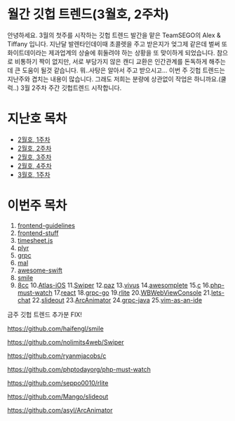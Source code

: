 # 월간 깃헙 트렌드(3월호, 2주차)

안녕하세요.
3월의 첫주를 시작하는 깃헙 트렌드 발간을 맡은 TeamSEGO의 Alex & Tiffany 입니다. 지난달 발렌타인데이때 초콜렛을 주고 받은지가 엊그제 같은데 벌써 또 화이트데이라는 제과업계의 상술에 휘둘려야 하는 상황을 또 맞이하게 되었습니다. 참으로 비통하기 짝이 없지만, 서로 부담가지 않은 캔디 교환은 인간관계를 돈독하게 해주는데 큰 도움이 될것 같습니다. 뭐..사탕은 알아서 주고 받으시고...
이번 주 깃헙 트렌드는 지난주와 겹치는 내용이 많습니다. 그래도 저희는 분량에 상관없이 작업은 하니까요.(쿨럭..)
3월 2주차 주간 깃헙트렌드 시작합니다.


# 지난호 목차

* [2월호, 1주차](http://teamsego.github.io/github-trend-kr/#/201502-1)
* [2월호, 2주차](http://teamsego.github.io/github-trend-kr/#/201502-2)
* [2월호, 3주차](http://teamsego.github.io/github-trend-kr/#/201502-3)
* [2월호, 4주차](http://teamsego.github.io/github-trend-kr/#/201502-4)
* [3월호, 1주차](http://teamsego.github.io/github-trend-kr/#/201503-1)


# 이번주 목차

1. [frontend-guidelines](https://github.com/TeamSEGO/github-trend-kr/blob/master/006_201503-weekly/006-01_frontend-guidelines.md)
2. [frontend-stuff](https://github.com/TeamSEGO/github-trend-kr/blob/master/006_201503-weekly/006-02_frontend-stuff.md)
3. [timesheet.js](https://github.com/TeamSEGO/github-trend-kr/blob/master/006_201503-weekly/006-03_timesheetjs.md)
4. [plyr](https://github.com/TeamSEGO/github-trend-kr/blob/master/006_201503-weekly/006-04_plyr.md)
5. [grpc](https://github.com/TeamSEGO/github-trend-kr/blob/master/006_201503-weekly/006-05_grpc.md)
6. [mal](https://github.com/TeamSEGO/github-trend-kr/blob/master/006_201503-weekly/006-06_mal.md)
7. [awesome-swift](https://github.com/TeamSEGO/github-trend-kr/blob/master/006_201503-weekly/006-07_awesome-swift.md)
8. [smile](https://github.com/TeamSEGO/github-trend-kr/blob/master/006_201503-weekly/006-08_smile.md)
9. [8cc](https://github.com/TeamSEGO/github-trend-kr/blob/master/006_201503-weekly/006-09_8cc.md)
10.[Atlas-iOS](https://github.com/TeamSEGO/github-trend-kr/blob/master/006_201503-weekly/006-10_Atlas-iOS.md)
11.[Swiper](https://github.com/TeamSEGO/github-trend-kr/blob/master/006_201503-weekly/006-11_Swiper.md)
12.[paz](https://github.com/TeamSEGO/github-trend-kr/blob/master/006_201503-weekly/006-12_paz.md)
13.[vivus](https://github.com/TeamSEGO/github-trend-kr/blob/master/006_201503-weekly/006-13_vivus.md)
14.[awesomplete](https://github.com/TeamSEGO/github-trend-kr/blob/master/006_201503-weekly/006-14_awesomplete.md)
15.[c](https://github.com/TeamSEGO/github-trend-kr/blob/master/006_201503-weekly/006-15_c.md)
16.[php-must-watch](https://github.com/TeamSEGO/github-trend-kr/blob/master/006_201503-weekly/006-16_php-must-watch.md)
17.[react](https://github.com/TeamSEGO/github-trend-kr/blob/master/006_201503-weekly/006-17_react.md)
18.[grpc-go](https://github.com/TeamSEGO/github-trend-kr/blob/master/006_201503-weekly/006-18_grpc-go.md)
19.[rlite](https://github.com/TeamSEGO/github-trend-kr/blob/master/006_201503-weekly/006-19_rlite.md)
20.[WBWebViewConsole](https://github.com/TeamSEGO/github-trend-kr/blob/master/006_201503-weekly/006-20_WBWebViewConsole.md)
21.[lets-chat](https://github.com/TeamSEGO/github-trend-kr/blob/master/006_201503-weekly/006-21_lets-chat.md)
22.[slideout](https://github.com/TeamSEGO/github-trend-kr/blob/master/006_201503-weekly/006-22_slideout.md)
23.[ArcAnimator](https://github.com/TeamSEGO/github-trend-kr/blob/master/006_201503-weekly/006-23_ArcAnimator.md)
24.[grpc-java](https://github.com/TeamSEGO/github-trend-kr/blob/master/006_201503-weekly/006-24_grpc-java.md)
25.[vim-as-an-ide](https://github.com/TeamSEGO/github-trend-kr/blob/master/006_201503-weekly/006-25_vim-as-an-ide.md)

금주 깃헙 트렌드 추가분 FIX!

https://github.com/haifengl/smile

https://github.com/nolimits4web/Swiper

https://github.com/ryanmjacobs/c

https://github.com/phptodayorg/php-must-watch

https://github.com/seppo0010/rlite

https://github.com/Mango/slideout

https://github.com/asyl/ArcAnimator
